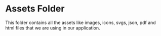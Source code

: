 # Assets Folder

This folder contains all the assets like images, icons, svgs, json, pdf and html files that we are using in our application.